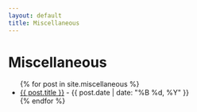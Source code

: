 ```yaml
---
layout: default
title: Miscellaneous
---
```


# Miscellaneous

<ul>
  {% for post in site.miscellaneous %}
    <li>
      <a href="{{ post.url }}">{{ post.title }}</a> - {{ post.date | date: "%B %d, %Y" }}
    </li>
  {% endfor %}
</ul>